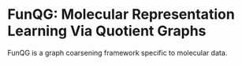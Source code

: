 # FunQG: Molecular Representation Learning Via Quotient Graphs

FunQG is a graph coarsening framework specific to molecular data. 
